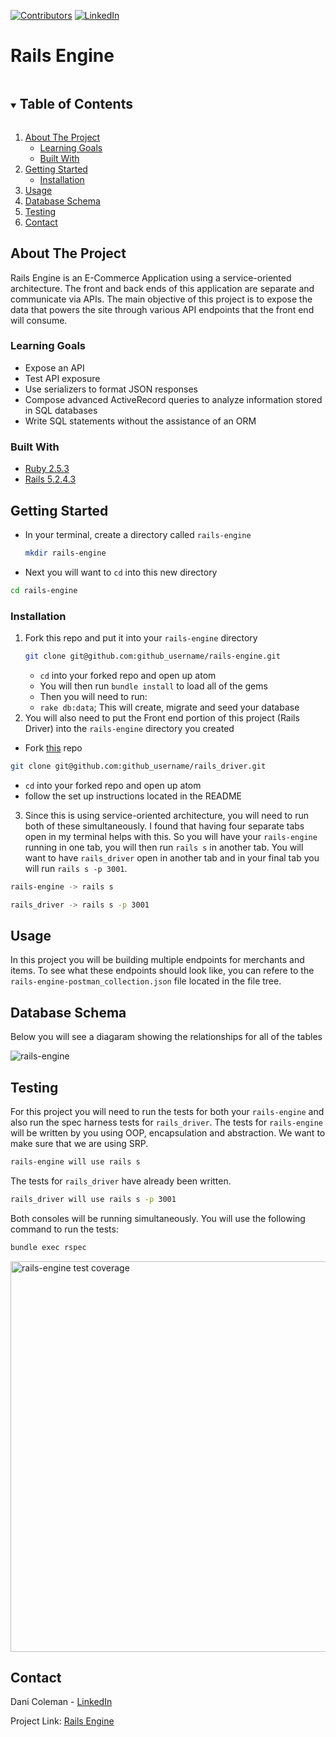 
[![Contributors][contributors-shield]][contributors-url]
[![LinkedIn][linkedin-shield]][linkedin-url]

# Rails Engine

<!-- TABLE OF CONTENTS -->
<details open="open">
  <summary><h2 style="display: inline-block">Table of Contents</h2></summary>
  <ol>
    <li>
      <a href="#about-the-project">About The Project</a>
      <ul>
        <li><a href="#learning-goals">Learning Goals</a></li>
        <li><a href="#built-with">Built With</a></li>
      </ul>
    </li>
    <li>
      <a href="#getting-started">Getting Started</a>
      <ul>
        <li><a href="#installation">Installation</a></li>
      </ul>
    </li>
    <li><a href="#usage">Usage</a></li>
    <li><a href="#database-schema">Database Schema</a></li>
    <li><a href="#testing">Testing</a></li>
    <li><a href="#contact">Contact</a></li>
  </ol>
</details>


## About The Project

Rails Engine is an E-Commerce Application using a service-oriented architecture. The front and back ends of this application are separate and communicate via APIs. The main objective of this project is to expose the data that powers the site through various API endpoints that the front end will consume.

### Learning Goals

- Expose an API
- Test API exposure
- Use serializers to format JSON responses
- Compose advanced ActiveRecord queries to analyze information stored in SQL databases
- Write SQL statements without the assistance of an ORM

### Built With

* [Ruby 2.5.3](https://backend.turing.io/module3/misc/ruby_and_rails_versions)
* [Rails 5.2.4.3](https://backend.turing.io/module3/misc/ruby_and_rails_versions)

<!-- GETTING STARTED -->
## Getting Started

- In your terminal, create a directory called  `rails-engine`
  ```sh
  mkdir rails-engine
  ```
- Next you will want to `cd` into this new directory
```sh
cd rails-engine
```

### Installation

1. Fork this repo and put it into your `rails-engine` directory
   ```sh
   git clone git@github.com:github_username/rails-engine.git
   ```
   - `cd` into your forked repo and open up atom
   - You will then run `bundle install` to load all of the gems
   - Then you will need to run:
    - `rake db:data`; This will create, migrate and seed your database
2. You will also need to put the Front end portion of this project (Rails Driver) into the `rails-engine` directory you created
  - Fork [this](https://github.com/turingschool-examples/rails_driver) repo
   ```sh
   git clone git@github.com:github_username/rails_driver.git
   ```
   - `cd` into your forked repo and open up atom
   - follow the set up instructions located in the README
3. Since this is using service-oriented architecture, you will need to run both of these simultaneously. I found that having four separate tabs open in my terminal helps with this. So you will have your `rails-engine` running in one tab, you will then run `rails s` in another tab. You will want to have `rails_driver` open in another tab and in your final tab you will run `rails s -p 3001`.
```sh
rails-engine -> rails s
```
```sh
rails_driver -> rails s -p 3001
```  

<!-- USAGE EXAMPLES -->
## Usage

In this project you will be building multiple endpoints for merchants and items. To see what these endpoints should look like, you can refere to the `rails-engine-postman_collection.json` file located in the file tree.

## Database Schema

Below you will see a diagaram showing the relationships for all of the tables

![rails-engine](https://user-images.githubusercontent.com/60626984/102558905-c71b0280-408b-11eb-9252-b1816d72f428.png)

<!-- ROADMAP -->
## Testing

For this project you will need to run the tests for both your `rails-engine` and also run the spec harness tests for `rails_driver`.
The tests for `rails-engine` will be written by you using OOP, encapsulation and abstraction. We want to make sure that we are using SRP.
```sh
rails-engine will use rails s
```
The tests for `rails_driver` have already been written.
```sh
rails_driver will use rails s -p 3001
```
Both consoles will be running simultaneously. You will use the following command to run the tests:
```sh
bundle exec rspec
```

<img width="625" alt="rails-engine test coverage" src="https://user-images.githubusercontent.com/60626984/102561159-36472580-4091-11eb-8fa3-45a3cd14a13c.png">

<!-- CONTACT -->
## Contact

Dani Coleman - [LinkedIn](https://www.linkedin.com/in/dcoleman-21/)

Project Link: [Rails Engine](https://github.com/dcoleman21/rails-engine)



<!-- MARKDOWN LINKS & IMAGES -->
<!-- https://www.markdownguide.org/basic-syntax/#reference-style-links -->
[contributors-shield]: https://img.shields.io/github/contributors/dcoleman21/rails-engine.svg?style=for-the-badge
[contributors-url]: https://github.com/dcoleman21/rails-engine/graphs/contributors

[linkedin-shield]: https://img.shields.io/badge/-LinkedIn-black.svg?style=for-the-badge&logo=linkedin&colorB=555
[linkedin-url]: https://linkedin.com/in/dcoleman-21/
